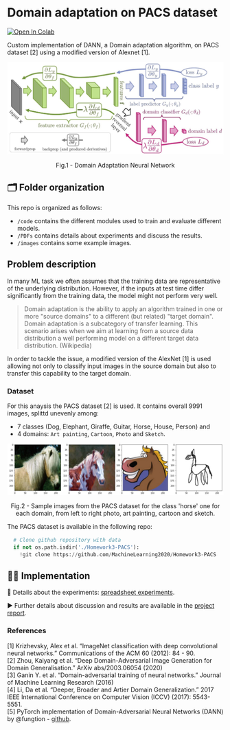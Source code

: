 # Domain adaptation on PACS dataset

[![Open In Colab](https://colab.research.google.com/assets/colab-badge.svg)](https://colab.research.google.com/drive/1d05ErjIoe4qO3AH9x9qO6YIi_XcV1paT?usp=sharing)

Custom implementation of DANN, a Domain adaptation algorithm, on PACS dataset [2] using a modified version of Alexnet [1]. 

![Network architecure](/images/dann_architecture.jpg)
<p align = "center">
Fig.1 - Domain Adaptation Neural Network
</p>

## 🗂 Folder organization
This repo is organized as follows: 
- `/code` contains the different modules used to train and evaluate different models.
- `/PDFs` contains details about experiments and discuss the results.
- `/images` contains some example images.

## Problem description
In many ML task we often assumes that the training data are representative of the underlying distribution. However, if the inputs at test time differ
significantly from the training data, the model might not perform very well. 

> Domain adaptation is the ability to apply an algorithm trained in one or more "source domains" to a different (but related) "target domain". Domain adaptation is a subcategory of transfer learning. This scenario arises when we aim at learning from a source data distribution a well performing model on a different target data distribution. (Wikipedia)

In order to tackle the issue, a modified version of the AlexNet [1] is used allowing not only to classify input images in the source domain but also to transfer this capability to the target domain. 

### Dataset
For this anaysis the PACS dataset [2] is used. It contains overall 9991 images, splittd unevenly among:
- 7 classes (Dog, Elephant, Giraffe, Guitar, Horse, House, Person) and 
- 4 domains: `Art painting`, `Cartoon`, `Photo` and `Sketch`.

![example](/images/example_PACSdata_horse.jpg)
<p align = "center">
Fig.2 - Sample images from the PACS dataset for the class 'horse' one for each domain, from left to right photo, art painting, cartoon and sketch.
</p>

The PACS dataset is available in the following repo:
```python
  # Clone github repository with data
  if not os.path.isdir('./Homework3-PACS'):
    !git clone https://github.com/MachineLearning2020/Homework3-PACS
```

## 👨‍💻 Implementation 

🔗 Details about the experiments: [spreadsheet experiments](https://docs.google.com/spreadsheets/d/1uLhNkXpfvKClKMzDB2up0mOgv7D9yjEpBaQuIOw4xbw).

▶ Further details about discussion and results are available in the [project report](./report.pdf).

### References

[1] Krizhevsky, Alex et al. “ImageNet classification with deep convolutional neural networks.” Communications of the ACM 60 (2012): 84 - 90.<br>
[2] Zhou, Kaiyang et al. “Deep Domain-Adversarial Image Generation for Domain Generalisation.” ArXiv abs/2003.06054 (2020)<br>
[3] Ganin Y. et al. “Domain-adversarial training of neural networks.” Journal of Machine Learning Research (2016)<br>
[4] Li, Da et al. “Deeper, Broader and Artier Domain Generalization.” 2017 IEEE International Conference on Computer Vision (ICCV) (2017): 5543-5551.<br>
[5] PyTorch implementation of Domain-Adversarial Neural Networks (DANN) by @fungtion - [github](https://github.com/fungtion/DANN).
